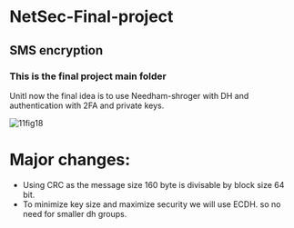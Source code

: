 # NetSec-Final-project
## SMS encryption
### This is the final project main folder
Unitl now the final idea is to use Needham-shroger with DH and authentication with 2FA and private keys.

  
  
![11fig18](https://user-images.githubusercontent.com/15838537/164345281-5a141529-3b0a-4973-9217-efa8b90f0f37.jpg)

# Major changes:
- Using CRC as the message size 160 byte is divisable by block size 64 bit.
- To minimize key size and maximize security we will use ECDH. so no need for smaller dh groups. 
